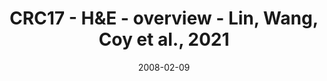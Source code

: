 ---
title: CRC17 - H&E - overview - Lin, Wang, Coy et al., 2021
image: https://labsyspharm.github.io/HTA-CRCATLAS-1/images/thumbnail-crc18-he-overview.jpg
date: '2008-02-09'
minerva_link: https://labsyspharm.github.io/HTA-CRCATLAS-1/minerva/crc18-he-overview.html
info_link: null
show_page_link: false
---